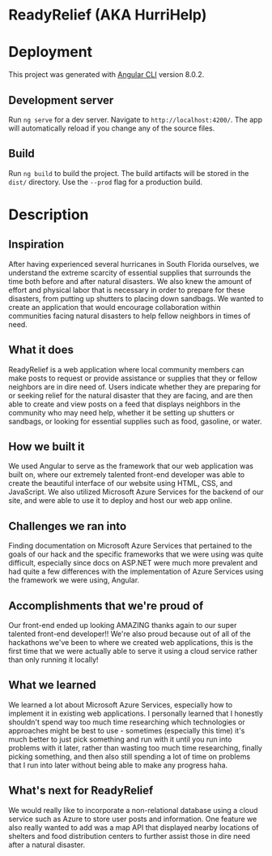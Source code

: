# ReadyRelief (AKA HurriHelp)

# Deployment

This project was generated with [Angular CLI](https://github.com/angular/angular-cli) version 8.0.2.

## Development server

Run `ng serve` for a dev server. Navigate to `http://localhost:4200/`. The app will automatically reload if you change any of the source files.

## Build

Run `ng build` to build the project. The build artifacts will be stored in the `dist/` directory. Use the `--prod` flag for a production build.

# Description

## Inspiration
After having experienced several hurricanes in South Florida ourselves, we understand the extreme scarcity of essential supplies that surrounds the time both before and after natural disasters. We also knew the amount of effort and physical labor that is necessary in order to prepare for these disasters, from putting up shutters to placing down sandbags. We wanted to create an application that would encourage collaboration within communities facing natural disasters to help fellow neighbors in times of need.

## What it does
ReadyRelief is a web application where local community members can make posts to request or provide assistance or supplies that they or fellow neighbors are in dire need of. Users indicate whether they are preparing for or seeking relief for the natural disaster that they are facing, and are then able to create and view posts on a feed that displays neighbors in the community who may need help, whether it be setting up shutters or sandbags, or looking for essential supplies such as food, gasoline, or water.

## How we built it
We used Angular to serve as the framework that our web application was built on, where our extremely talented front-end developer was able to create the beautiful interface of our website using HTML, CSS, and JavaScript. We also utilized Microsoft Azure Services for the backend of our site, and were able to use it to deploy and host our web app online.

## Challenges we ran into
Finding documentation on Microsoft Azure Services that pertained to the goals of our hack and the specific frameworks that we were using was quite difficult, especially since docs on ASP.NET were much more prevalent and had quite a few differences with the implementation of Azure Services using the framework we were using, Angular.

## Accomplishments that we're proud of
Our front-end ended up looking AMAZING thanks again to our super talented front-end developer!! We're also proud because out of all of the hackathons we've been to where we created web applications, this is the first time that we were actually able to serve it using a cloud service rather than only running it locally!

## What we learned
We learned a lot about Microsoft Azure Services, especially how to implement it in existing web applications. I personally learned that I honestly shouldn't spend way too much time researching which technologies or approaches might be best to use - sometimes (especially this time) it's much better to just pick something and run with it until you run into problems with it later, rather than wasting too much time researching, finally picking something, and then also still spending a lot of time on problems that I run into later without being able to make any progress haha.

## What's next for ReadyRelief
We would really like to incorporate a non-relational database using a cloud service such as Azure to store user posts and information. One feature we also really wanted to add was a map API that displayed nearby locations of shelters and food distribution centers to further assist those in dire need after a natural disaster.
